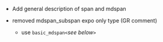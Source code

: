  * Add general description of span and mdspan

 * removed mdspan_subspan expo only type (GR comment)
    * use `basic_mdspan<`*see below*`>`

